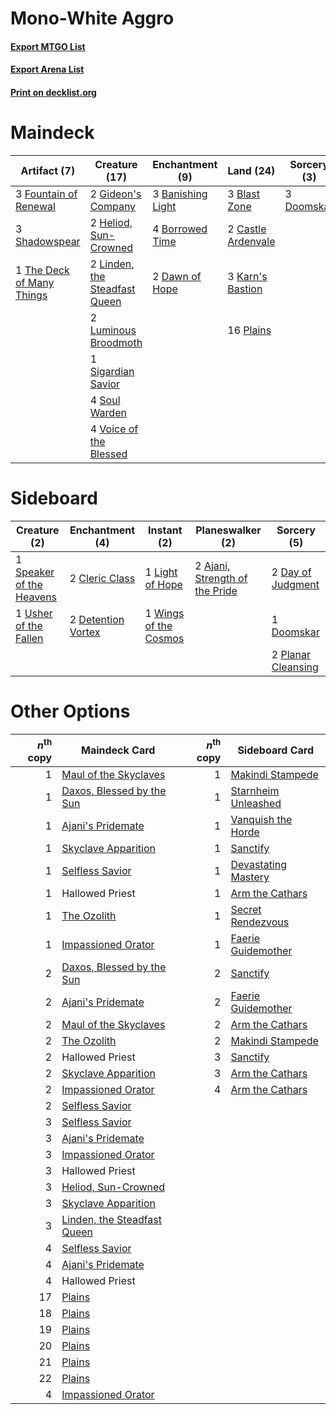 # Mono-White Aggro

#### [Export MTGO List](../collection/Mono-White%20Aggro/Mono-White%20Aggro.txt)
#### [Export Arena List](../collection/Mono-White%20Aggro/Mono-White%20Aggro_arena.txt)
#### [Print on decklist.org](http://decklist.org/?deckmain=3%09Banishing%20Light%0A3%09Blast%20Zone%0A4%09Borrowed%20Time%0A2%09Castle%20Ardenvale%0A2%09Dawn%20of%20Hope%0A3%09Doomskar%0A3%09Fountain%20of%20Renewal%0A2%09Gideon's%20Company%0A2%09Heliod,%20Sun-Crowned%0A3%09Karn's%20Bastion%0A2%09Linden,%20the%20Steadfast%20Queen%0A2%09Luminous%20Broodmoth%0A16%09Plains%0A3%09Shadowspear%0A1%09Sigardian%20Savior%0A4%09Soul%20Warden%0A1%09The%20Deck%20of%20Many%20Things%0A4%09Voice%20of%20the%20Blessed&deckside=2%09Ajani,%20Strength%20of%20the%20Pride%0A2%09Cleric%20Class%0A2%09Day%20of%20Judgment%0A2%09Detention%20Vortex%0A1%09Doomskar%0A1%09Light%20of%20Hope%0A2%09Planar%20Cleansing%0A1%09Speaker%20of%20the%20Heavens%0A1%09Usher%20of%20the%20Fallen%0A1%09Wings%20of%20the%20Cosmos)
# Maindeck

|                                            Artifact (7)                                            |                                             Creature (17)                                              |                                      Enchantment (9)                                       |                                          Land (24)                                          |                                     Sorcery (3)                                     |
|----------------------------------------------------------------------------------------------------|--------------------------------------------------------------------------------------------------------|--------------------------------------------------------------------------------------------|---------------------------------------------------------------------------------------------|-------------------------------------------------------------------------------------|
|3 [Fountain of Renewal](http://gatherer.wizards.com/Pages/Card/Details.aspx?multiverseid=447372)    |2 [Gideon's Company](http://gatherer.wizards.com/Pages/Card/Details.aspx?multiverseid=463835)           |3 [Banishing Light](http://gatherer.wizards.com/Pages/Card/Details.aspx?multiverseid=405135)|3 [Blast Zone](http://gatherer.wizards.com/Pages/Card/Details.aspx?multiverseid=461171)      |3 [Doomskar](http://gatherer.wizards.com/Pages/Card/Details.aspx?multiverseid=503613)|
|3 [Shadowspear](http://gatherer.wizards.com/Pages/Card/Details.aspx?multiverseid=476487)            |2 [Heliod, Sun-Crowned](http://gatherer.wizards.com/Pages/Card/Details.aspx?multiverseid=476269)        |4 [Borrowed Time](http://gatherer.wizards.com/Pages/Card/Details.aspx?multiverseid=534759)  |2 [Castle Ardenvale](http://gatherer.wizards.com/Pages/Card/Details.aspx?multiverseid=473200)|                                                                                     |
|1 [The Deck of Many Things](http://gatherer.wizards.com/Pages/Card/Details.aspx?multiverseid=527528)|2 [Linden, the Steadfast Queen](http://gatherer.wizards.com/Pages/Card/Details.aspx?multiverseid=472982)|2 [Dawn of Hope](http://gatherer.wizards.com/Pages/Card/Details.aspx?multiverseid=452758)   |3 [Karn's Bastion](http://gatherer.wizards.com/Pages/Card/Details.aspx?multiverseid=461175)  |                                                                                     |
|                                                                                                    |2 [Luminous Broodmoth](http://gatherer.wizards.com/Pages/Card/Details.aspx?multiverseid=479541)         |                                                                                            |16 [Plains](http://gatherer.wizards.com/Pages/Card/Details.aspx?multiverseid=439856)         |                                                                                     |
|                                                                                                    |1 [Sigardian Savior](http://gatherer.wizards.com/Pages/Card/Details.aspx?multiverseid=534792)           |                                                                                            |                                                                                             |                                                                                     |
|                                                                                                    |4 [Soul Warden](http://gatherer.wizards.com/Pages/Card/Details.aspx?multiverseid=129740)                |                                                                                            |                                                                                             |                                                                                     |
|                                                                                                    |4 [Voice of the Blessed](http://gatherer.wizards.com/Pages/Card/Details.aspx?multiverseid=540879)       |                                                                                            |                                                                                             |                                                                                     |


# Sideboard

|                                           Creature (2)                                            |                                       Enchantment (4)                                       |                                          Instant (2)                                           |                                            Planeswalker (2)                                             |                                         Sorcery (5)                                         |
|---------------------------------------------------------------------------------------------------|---------------------------------------------------------------------------------------------|------------------------------------------------------------------------------------------------|---------------------------------------------------------------------------------------------------------|---------------------------------------------------------------------------------------------|
|1 [Speaker of the Heavens](http://gatherer.wizards.com/Pages/Card/Details.aspx?multiverseid=488246)|2 [Cleric Class](http://gatherer.wizards.com/Pages/Card/Details.aspx?multiverseid=527293)    |1 [Light of Hope](http://gatherer.wizards.com/Pages/Card/Details.aspx?multiverseid=479540)      |2 [Ajani, Strength of the Pride](http://gatherer.wizards.com/Pages/Card/Details.aspx?multiverseid=466756)|2 [Day of Judgment](http://gatherer.wizards.com/Pages/Card/Details.aspx?multiverseid=439344) |
|1 [Usher of the Fallen](http://gatherer.wizards.com/Pages/Card/Details.aspx?multiverseid=503641)   |2 [Detention Vortex](http://gatherer.wizards.com/Pages/Card/Details.aspx?multiverseid=513490)|1 [Wings of the Cosmos](http://gatherer.wizards.com/Pages/Card/Details.aspx?multiverseid=503645)|                                                                                                         |1 [Doomskar](http://gatherer.wizards.com/Pages/Card/Details.aspx?multiverseid=503613)        |
|                                                                                                   |                                                                                             |                                                                                                |                                                                                                         |2 [Planar Cleansing](http://gatherer.wizards.com/Pages/Card/Details.aspx?multiverseid=191599)|


# Other Options

|*n*<sup>th</sup> copy|                                            Maindeck Card                                             |*n*<sup>th</sup> copy|                                        Sideboard Card                                        |
|--------------------:|------------------------------------------------------------------------------------------------------|--------------------:|----------------------------------------------------------------------------------------------|
|                    1|[Maul of the Skyclaves](http://gatherer.wizards.com/Pages/Card/Details.aspx?multiverseid=491651)      |                    1|[Makindi Stampede](http://gatherer.wizards.com/Pages/Card/Details.aspx?multiverseid=491649)   |
|                    1|[Daxos, Blessed by the Sun](http://gatherer.wizards.com/Pages/Card/Details.aspx?multiverseid=476260)  |                    1|[Starnheim Unleashed](http://gatherer.wizards.com/Pages/Card/Details.aspx?multiverseid=503639)|
|                    1|[Ajani's Pridemate](http://gatherer.wizards.com/Pages/Card/Details.aspx?multiverseid=376241)          |                    1|[Vanquish the Horde](http://gatherer.wizards.com/Pages/Card/Details.aspx?multiverseid=534799) |
|                    1|[Skyclave Apparition](http://gatherer.wizards.com/Pages/Card/Details.aspx?multiverseid=495603)        |                    1|[Sanctify](http://gatherer.wizards.com/Pages/Card/Details.aspx?multiverseid=540867)           |
|                    1|[Selfless Savior](http://gatherer.wizards.com/Pages/Card/Details.aspx?multiverseid=485359)            |                    1|[Devastating Mastery](http://gatherer.wizards.com/Pages/Card/Details.aspx?multiverseid=513491)|
|                    1|Hallowed Priest                                                                                       |                    1|[Arm the Cathars](http://gatherer.wizards.com/Pages/Card/Details.aspx?multiverseid=540830)    |
|                    1|[The Ozolith](http://gatherer.wizards.com/Pages/Card/Details.aspx?multiverseid=479757)                |                    1|[Secret Rendezvous](http://gatherer.wizards.com/Pages/Card/Details.aspx?multiverseid=513503)  |
|                    1|[Impassioned Orator](http://gatherer.wizards.com/Pages/Card/Details.aspx?multiverseid=469859)         |                    1|[Faerie Guidemother](http://gatherer.wizards.com/Pages/Card/Details.aspx?multiverseid=472973) |
|                    2|[Daxos, Blessed by the Sun](http://gatherer.wizards.com/Pages/Card/Details.aspx?multiverseid=476260)  |                    2|[Sanctify](http://gatherer.wizards.com/Pages/Card/Details.aspx?multiverseid=540867)           |
|                    2|[Ajani's Pridemate](http://gatherer.wizards.com/Pages/Card/Details.aspx?multiverseid=376241)          |                    2|[Faerie Guidemother](http://gatherer.wizards.com/Pages/Card/Details.aspx?multiverseid=472973) |
|                    2|[Maul of the Skyclaves](http://gatherer.wizards.com/Pages/Card/Details.aspx?multiverseid=491651)      |                    2|[Arm the Cathars](http://gatherer.wizards.com/Pages/Card/Details.aspx?multiverseid=540830)    |
|                    2|[The Ozolith](http://gatherer.wizards.com/Pages/Card/Details.aspx?multiverseid=479757)                |                    2|[Makindi Stampede](http://gatherer.wizards.com/Pages/Card/Details.aspx?multiverseid=491649)   |
|                    2|Hallowed Priest                                                                                       |                    3|[Sanctify](http://gatherer.wizards.com/Pages/Card/Details.aspx?multiverseid=540867)           |
|                    2|[Skyclave Apparition](http://gatherer.wizards.com/Pages/Card/Details.aspx?multiverseid=495603)        |                    3|[Arm the Cathars](http://gatherer.wizards.com/Pages/Card/Details.aspx?multiverseid=540830)    |
|                    2|[Impassioned Orator](http://gatherer.wizards.com/Pages/Card/Details.aspx?multiverseid=469859)         |                    4|[Arm the Cathars](http://gatherer.wizards.com/Pages/Card/Details.aspx?multiverseid=540830)    |
|                    2|[Selfless Savior](http://gatherer.wizards.com/Pages/Card/Details.aspx?multiverseid=485359)            |                     |                                                                                              |
|                    3|[Selfless Savior](http://gatherer.wizards.com/Pages/Card/Details.aspx?multiverseid=485359)            |                     |                                                                                              |
|                    3|[Ajani's Pridemate](http://gatherer.wizards.com/Pages/Card/Details.aspx?multiverseid=376241)          |                     |                                                                                              |
|                    3|[Impassioned Orator](http://gatherer.wizards.com/Pages/Card/Details.aspx?multiverseid=469859)         |                     |                                                                                              |
|                    3|Hallowed Priest                                                                                       |                     |                                                                                              |
|                    3|[Heliod, Sun-Crowned](http://gatherer.wizards.com/Pages/Card/Details.aspx?multiverseid=476269)        |                     |                                                                                              |
|                    3|[Skyclave Apparition](http://gatherer.wizards.com/Pages/Card/Details.aspx?multiverseid=495603)        |                     |                                                                                              |
|                    3|[Linden, the Steadfast Queen](http://gatherer.wizards.com/Pages/Card/Details.aspx?multiverseid=472982)|                     |                                                                                              |
|                    4|[Selfless Savior](http://gatherer.wizards.com/Pages/Card/Details.aspx?multiverseid=485359)            |                     |                                                                                              |
|                    4|[Ajani's Pridemate](http://gatherer.wizards.com/Pages/Card/Details.aspx?multiverseid=376241)          |                     |                                                                                              |
|                    4|Hallowed Priest                                                                                       |                     |                                                                                              |
|                   17|[Plains](http://gatherer.wizards.com/Pages/Card/Details.aspx?multiverseid=439856)                     |                     |                                                                                              |
|                   18|[Plains](http://gatherer.wizards.com/Pages/Card/Details.aspx?multiverseid=439856)                     |                     |                                                                                              |
|                   19|[Plains](http://gatherer.wizards.com/Pages/Card/Details.aspx?multiverseid=439856)                     |                     |                                                                                              |
|                   20|[Plains](http://gatherer.wizards.com/Pages/Card/Details.aspx?multiverseid=439856)                     |                     |                                                                                              |
|                   21|[Plains](http://gatherer.wizards.com/Pages/Card/Details.aspx?multiverseid=439856)                     |                     |                                                                                              |
|                   22|[Plains](http://gatherer.wizards.com/Pages/Card/Details.aspx?multiverseid=439856)                     |                     |                                                                                              |
|                    4|[Impassioned Orator](http://gatherer.wizards.com/Pages/Card/Details.aspx?multiverseid=469859)         |                     |                                                                                              |

